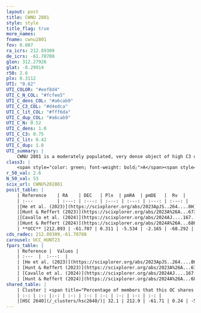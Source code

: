 ```yaml
---
layout: post
title: CWNU 2801
style: style
title_flag: true
more_names: 
fname: cwnu2801
fov: 0.087
ra_icrs: 212.89309
de_icrs: -61.70708
glon: 312.27926
glat: -0.29914
r50: 2.6
plx: 0.3112
UTI: "0.62"
UTI_COLOR: "#eef8d4"
UTI_C_N_COL: "#fcfee5"
UTI_C_dens_COL: "#a6cab9"
UTI_C_C3_COL: "#d4edca"
UTI_C_lit_COL: "#fff6da"
UTI_C_dup_COL: "#a6cab9"
UTI_C_N: 0.52
UTI_C_dens: 1.0
UTI_C_C3: 0.75
UTI_C_lit: 0.42
UTI_C_dup: 1.0
UTI_summary: |
    CWNU 2801 is a moderately populated, very dense object of high C3 quality. It was recently reported in the literature. This object shares a moderate percentage of members with a later reported entry.
class3: |
    <span style="color: green; font-weight: bold;">A</span><span style="color: #FFC300; font-weight: bold;">B</span>
r_50_val: 2.6
N_50_val: 53
scix_url: CWNU%202801
posit_table: |
    | Reference    | RA    | DEC   | Plx  | pmRA  | pmDE   |  Rv  |
    | :---         | :---: | :---: | :---: | :---: | :---: | :---: |
    |[He et al. (2023)](https://scixplorer.org/abs/2023ApJS..264....8H) | 212.748 | -61.724 | 0.327 | -5.531 | -2.193 | -55.49 |
    |[Hunt & Reffert (2023)](https://scixplorer.org/abs/2023A%26A...673A.114H) | 212.894 | -61.702 | 0.316 | -5.523 | -2.141 | -57.186 |
    |[Cavallo et al. (2024)](https://scixplorer.org/abs/2024AJ....167...12C) | 212.937 | -61.704 | 0.307 | -- | -- | -- |
    |[Hunt & Reffert (2024)](https://scixplorer.org/abs/2024A%26A...686A..42H) | 212.894 | -61.702 | 0.316 | -5.523 | -2.141 | -57.186 |
    | **UCC** |212.893 | -61.707 | 0.311 | -5.534 | -2.165 | -68.292 | 
cds_radec: 212.89309,-61.70708
carousel: UCC_HUNT23
fpars_table: |
    | Reference |  Values |
    | :---  |  :---:  |
    | [He et al. (2023)](https://scixplorer.org/abs/2023ApJS..264....8H) | `A0=3.4, m-M=12.0, logAge=9.5` |
    | [Hunt & Reffert (2023)](https://scixplorer.org/abs/2023A%26A...673A.114H) | `AV50=4.281, diffAV50=2.879, MOD50=12.266, logAge50=8.67` |
    | [Cavallo et al. (2024)](https://scixplorer.org/abs/2024AJ....167...12C) | `AV50=4.95, dMod50=12.18, logAge50=8.69, [Fe/H]50=-0.22` |
    | [Hunt & Reffert (2024)](https://scixplorer.org/abs/2024A%26A...686A..42H) | `MassJ=467.836` |
shared_table: |
    | Cluster | <span title="Percentage of members that this OC shares with the ones listed">%</span>   | RA   | DEC   | Plx   | pmRA  | pmDE  | Rv | UTI |
    | :-: | :-: |:-: | :-: | :-: | :-: | :-: | :-: | :-: |
    |[HSC 2640](/_clusters/hsc2640/)| 32.1 | 212.9 | -61.71 | 0.24 | -5.51 | -2.12 | -67.03 |0.18 |
---
```

